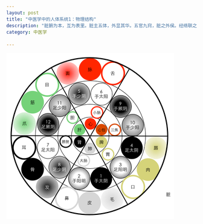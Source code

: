 ```yaml
---
layout: post
title: "中医学中的人体系统1：物理结构"
description: "脏腑为本，互为表里。脏主五体，外显其华。五官九窍，脏之外侯。经络联之，濡养调节"
category: 中医学 

---
```



![](/images/TCM/system/human-physical.png)



